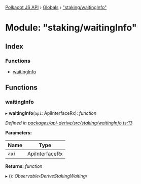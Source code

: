 [Polkadot JS API](../README.md) › [Globals](../globals.md) › ["staking/waitingInfo"](_staking_waitinginfo_.md)

# Module: "staking/waitingInfo"

## Index

### Functions

* [waitingInfo](_staking_waitinginfo_.md#waitinginfo)

## Functions

###  waitingInfo

▸ **waitingInfo**(`api`: ApiInterfaceRx): *function*

*Defined in [packages/api-derive/src/staking/waitingInfo.ts:13](https://github.com/polkadot-js/api/blob/76da2638c1/packages/api-derive/src/staking/waitingInfo.ts#L13)*

**Parameters:**

Name | Type |
------ | ------ |
`api` | ApiInterfaceRx |

**Returns:** *function*

▸ (): *Observable‹DeriveStakingWaiting›*
